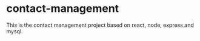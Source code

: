 # contact-management
This is the contact management project based on react, node, express and mysql.

